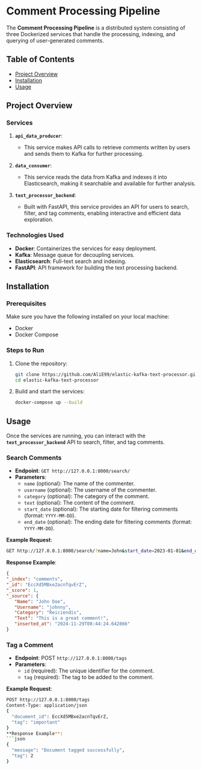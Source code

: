 # Comment Processing Pipeline

The **Comment Processing Pipeline** is a distributed system consisting of three Dockerized services that handle the processing, indexing, and querying of user-generated comments.

## Table of Contents
- [Project Overview](#project-overview)
- [Installation](#installation)
- [Usage](#usage)

## Project Overview
### Services

1. **`api_data_producer`**: 
   - This service makes API calls to retrieve comments written by users and sends them to Kafka for further processing.

2. **`data_consumer`**: 
   - This service reads the data from Kafka and indexes it into Elasticsearch, making it searchable and available for further analysis.

3. **`text_processor_backend`**: 
   - Built with FastAPI, this service provides an API for users to search, filter, and tag comments, enabling interactive and efficient data exploration.

### Technologies Used
- **Docker**: Containerizes the services for easy deployment.
- **Kafka**: Message queue for decoupling services.
- **Elasticsearch**: Full-text search and indexing.
- **FastAPI**: API framework for building the text processing backend.

## Installation

### Prerequisites
Make sure you have the following installed on your local machine:
- Docker
- Docker Compose

### Steps to Run

1. Clone the repository:
   ```bash
   git clone https://github.com/AliE99/elastic-kafka-text-processor.git
   cd elastic-kafka-text-processor
   ```

2. Build and start the services:
   ```bash
   docker-compose up --build
   ```

## Usage

Once the services are running, you can interact with the **`text_processor_backend`** API to search, filter, and tag comments.

### Search Comments
- **Endpoint**: `GET http://127.0.0.1:8000/search/`
- **Parameters**:
  - `name` (optional): The name of the commenter.
  - `username` (optional): The username of the commenter.
  - `category` (optional): The category of the comment.
  - `text` (optional): The content of the comment.
  - `start_date` (optional): The starting date for filtering comments (format: `YYYY-MM-DD`).
  - `end_date` (optional): The ending date for filtering comments (format: `YYYY-MM-DD`).

**Example Request**:
```bash
GET http://127.0.0.1:8000/search/?name=John&start_date=2023-01-01&end_date=2023-12-31
```
**Response Example**:
```json
{
"_index": "comments",
"_id": "EccXd5MBxe2acnTqvErZ",
"_score": 1,
"_source": {
   "Name": "John Doe",
   "Username": "johnny",
   "Category": "Reiciendis",
   "Text": "This is a great comment!",
   "inserted_at": "2024-11-29T08:44:24.642866"
}
```
### Tag a Comment
- **Endpoint**: POST `http://127.0.0.1:8000/tags`
- **Parameters**:
  - `id` (required): The unique identifier for the comment.
  - `tag` (required): The tag to be added to the comment.

**Example Request**:
```bash
POST http://127.0.0.1:8000/tags
Content-Type: application/json
{
  "document_id": EccXd5MBxe2acnTqvErZ,
  "tag": "important"
}
**Response Example**:
```json
{
  "message": "Document tagged successfully",
  "tag": 2
}
```